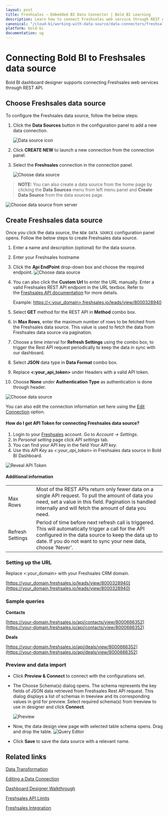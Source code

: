 ```yaml
---
layout: post
title: Freshsales – Embedded BI Data Connector | Bold BI Learning
description: Learn how to connect Freshsales web service through REST API endpoint with Bold BI Embedded and create a data source.
canonical: "/cloud-bi/working-with-data-source/data-connectors/freshsales/"
platform: bold-bi
documentation: ug
---
```


# Connecting Bold BI to Freshsales data source
Bold BI dashboard designer supports connecting Freshsales web services through REST API. 

## Choose Freshsales data source
To configure the Freshsales data source, follow the below steps:
1. Click the **Data Sources** button in the configuration panel to add a new data connection.

   ![Data source icon](/static/assets/embedded/working-with-datasource/data-connectors/images/common/DataSourcesIcon.png)

2. Click **CREATE NEW** to launch a new connection from the connection panel.
3. Select the **Freshsales** connection in the connection panel.

   ![Choose data source](/static/assets/embedded/working-with-datasource/data-connectors/images/freshsales/ChooseDS.png)

> **NOTE:**  You can also create a data source from the home page by clicking the **Data Sources** menu from left menu panel and **Create Data Source** from the data sources page.

   ![Choose data source from server](/static/assets/embedded/working-with-datasource/data-connectors/images/freshsales/ChooseDS_server.png)
   
## Create Freshsales data source
Once you click the data source, the `NEW DATA SOURCE` configuration panel opens. Follow the below steps to create Freshsales data source.
1. Enter a name and description (optional) for the data source.
2. Enter your Freshsales hostname
3. Click the **Api EndPoint** drop-down box and choose the required endpoint.
    ![Choose data source](/static/assets/embedded/working-with-datasource/data-connectors/images/freshsales/Select_EndPoint.png)
4. You can also click the **Custom Url** to enter the URL manually. Enter a valid Freshsales REST API endpoint in the URL textbox. Refer to the [Freshsales API documentation](https://www.freshsales.io/api/#getting-started) for more details.

    Example: [https://&lt;:your_domain&gt;.freshsales.io/leads/view/8000328940](https://%3c:your_domain%3e.freshsales.io/leads/view/8000328940)    

5. Select **GET** method for the REST API in **Method** combo box.
6. In **Max Rows**, enter the maximum number of rows to be fetched from the Freshsales data source. This value is used to fetch the data from Freshsales data source via pagination.
7. Choose a time interval for **Refresh Settings** using the combo box, to trigger the Rest API request periodically to keep the data in sync with our dashboard.  
8. Select **JSON** data type in **Data Format** combo box.
9. Replace **&lt;:your_api_token&gt;** under Headers with a valid API token.
10. Choose **None** under **Authentication Type** as authentication is done through header.

   ![Choose data source](/static/assets/embedded/working-with-datasource/data-connectors/images/freshsales/DataSource.png)

You can also edit the connection information set here using the [Edit Connection](/embedded-bi/working-with-data-source/editing-a-data-connection/) option.

#### How do I get API Token for connecting Freshsales data source?

1. Login to your [Freshsales](https://www.freshworks.com/freshsales-crm/login/) account. Go to *Account -> Settings*.
2. In *Personal setting* page click *API settings* tab.
3. You can find your API key in the field *Your API key*.
4. Use this *API Key* as *&lt;:your_api_token&gt;* in Freshsales data source in Bold BI Dashboard.

![Reveal API Token](/static/assets/embedded/working-with-datasource/data-connectors/images/freshsales/APIToken.png)

#### Additional information
<table width="600">
<tr>
<td>
Max Rows
</td>
<td>
Most of the REST APIs return only fewer data on a single API request. To pull the amount of data you need, set a value in this field.  
Pagination is handled internally and will fetch the amount of data you need.
</td>
</tr>
<tr>
<td>
Refresh Settings
</td>
<td>
Period of time before next refresh call is triggered. This will automatically trigger a call for the API configured in the data source to keep the data up to date. If you do not want to sync your new data, choose ‘Never’.
</td>
</tr>
</table>

### Setting up the URL

Replace &lt;:your_domain&gt; with your Freshsales CRM domain.

[https://your_domain.freshsales.io/leads/view/8000328940](https://your_domain.freshsales.io/leads/view/8000328940)   

### Sample queries

**Contacts**

[https://your-domain.freshsales.io/api/contacts/view/8000666352](https://your-domain.freshsales.io/api/contacts/view/8000666352)

**Deals**

[https://your-domain.freshsales.io/api/deals/view/8000666352](https://your-domain.freshsales.io/api/deals/view/8000666352)

### Preview and data import
* Click **Preview & Connect** to connect with the configurations set.
* The Choose Schema(s) dialog opens. The schema represents the key fields of JSON data retrieved from Freshsales Rest API request. This dialog displays a list of schemas in treeview and its corresponding values in grid for preview. Select required schema(s) from treeview to use in designer and click **Connect**.

   ![Preview](/static/assets/embedded/working-with-datasource/data-connectors/images/common/Preview.png)

* Now, the data design view page with selected table schema opens. Drag and drop the table.
   ![Query Editor](/static/assets/embedded/working-with-datasource/data-connectors/images/common/QueryEditor.png)

* Click **Save** to save the data source with a relevant name.

## Related links
[Data Transformation](/embedded-bi/working-with-data-source/transforming-data/joining-table/)

[Editing a Data Connection](/embedded-bi/working-with-data-source/editing-a-data-connection/)   

[Dashboard Designer Walkthrough](/embedded-bi/getting-started/quick-start/)

[Freshsales API Limits](https://support.freshsales.io/support/solutions/articles/223406-does-freshsales-have-api-request-limits-for-an-account-)

[Freshsales Integration](https://www.boldbi.com/integrations/freshsales?utm_source=syncfusion&utm_medium=documentation&utm_campaign=boldbifreshsalesintegration)